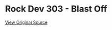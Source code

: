# Rock Dev 303 - Blast Off
[View Original Source](https://community.rockrms.com/developer/draft303)

